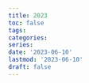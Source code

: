 ```yaml
---
title: 2023
toc: false
tags:
categories: 
series:
date: '2023-06-10'
lastmod: '2023-06-10'
draft: false
---
```

